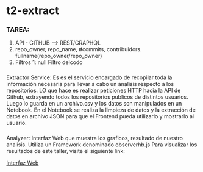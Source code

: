 # t2-extract

### TAREA:
1. API - GITHUB --> REST/GRAPHQL
2. repo_owner, repo_name, #commits, contribuidors.
fullname(repo_owner/repo_owner)
3. Filtros 1: null
Filtro delcodo


### 
Extractor Service:
Es es el servicio encargado de recopilar toda la información necesaria para llevar a cabo un analisis respecto a los repositorios.
LO que hace es realizar peticiones HTTP hacia la API de Github, extrayendo todos los repositorios publicos de distintos usuarios.
Luego lo guarda en un archivo.csv y los datos son manipulados en un Notebook.
En el Notebook se realiza la limpieza de datos y la extracción de datos en archivo JSON para que el Frontend pueda utilizarlo y mostrarlo al usuario.


###
Analyzer:
Interfaz Web que muestra los graficos, resultado de nuestro analisis.
Utiliza un Framework denominado observerhb.js
Para visualizar los resultados de este taller, visite el siguiente link:

[Interfaz Web](https://learn9.observablehq.cloud/t2-extract/)